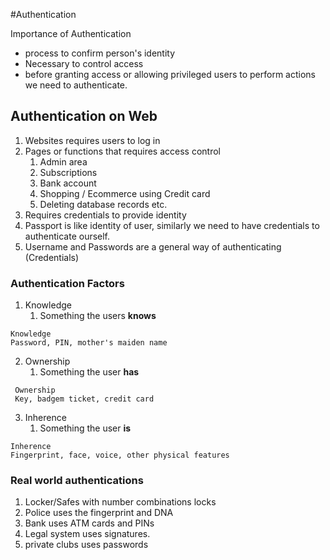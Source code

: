 #Authentication

Importance of Authentication

* process to confirm person's identity
* Necessary to control access
* before granting access or allowing privileged users to perform actions we need to authenticate.

## Authentication on Web
1. Websites requires users to log in
2. Pages or functions that requires access control
   1. Admin area
   2. Subscriptions
   3. Bank account
   4. Shopping / Ecommerce using Credit card
   5. Deleting database records etc.
3. Requires credentials to provide identity
4. Passport is like identity of user, similarly we need to have credentials to authenticate ourself.
5. Username and Passwords are a general way of authenticating (Credentials)

### Authentication Factors
1. Knowledge
   1. Something the users **knows**

```text
Knowledge
Password, PIN, mother's maiden name
```

2. Ownership
   1. Something the user **has**
```text
 Ownership
 Key, badgem ticket, credit card
```
3. Inherence
   1. Something the user **is**
```text
Inherence
Fingerprint, face, voice, other physical features
```

### Real world authentications
1. Locker/Safes with number combinations locks
2. Police uses the fingerprint and DNA
3. Bank uses ATM cards and PINs
4. Legal system uses signatures.
5. private clubs uses passwords

